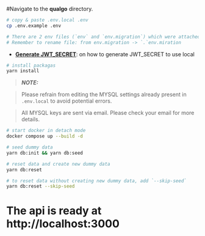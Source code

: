 
#Navigate to the **qualgo** directory.

```bash
# copy & paste .env.local .env
cp .env.example .env

# There are 2 env files (`env` and `env.migration`) which were attached into email, kindly download and move them into the source
# Remember to rename file: from env.migration -> `.`env.miration

```
* [**Generate JWT_SECRET**](./jwt-secret-generating.md): on how to generate JWT_SECRET to use local

```bash
# install packagas
yarn install
```

> **_NOTE:_**

> Please refrain from editing the MYSQL settings already present in `.env.local` to avoid potential errors.

> All MYSQL keys are sent via email. Please check your email for more details.

```bash
# start docker in detach mode
docker compose up --build -d
```

```bash
# seed dummy data
yarn db:init && yarn db:seed
```

```bash
# reset data and create new dummy data
yarn db:reset

# to reset data without creating new dummy data, add `--skip-seed`
yarn db:reset --skip-seed
```

# The api is ready at http://localhost:3000
